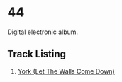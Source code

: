 # 44
Digital electronic album.

## Track Listing
 1. [York (Let The Walls Come Down)](https://github.com/Monokey/York)
